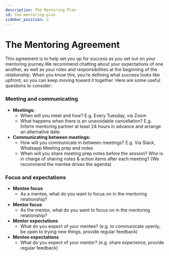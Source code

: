 ```yaml
---
description: The Mentoring Plan
id: the-mentoring-plan
sidebar_position: 2
---
```


# The Mentoring Agreement

This agreement is to help set you up for success as you set out on your mentoring journey.We recommend chatting about your expectations of one another, as well as your roles and responsibilities at the beginning of the relationship. When you know this, you’re defining what success looks like upfront, so you can keep moving toward it together. Here are some useful questions to consider:​

### Meeting and communicating <a href="#meeting-and-communicating" id="meeting-and-communicating"></a>

* **Meetings:**
  * When will you meet and how? E.g. Every Tuesday, via Zoom
  * What happens when there is an unavoidable cancellation? E.g. Inform mentoring partner at least 24 hours in advance and arrange an alternative date.
* **Communicating between meetings:**
  * How will you communicate in between meetings? E.g. Via Slack, Whatsapp Meeting prep and notes
  * When will you share meeting prep notes before the session? Who is in charge of sharing notes & action items after each meeting? (We recommend the mentee drives the agenda)

### Focus and expectations <a href="#undefined" id="undefined"></a>

* **Mentee focus**
  * As a mentee, what do you want to focus on in the mentoring relationship?
* **Mentor focus**
  * As the mentor, what do you want to focus on in the mentoring relationship?
* **Mentor expectations**
  * What do you expect of your mentee? (e.g. to communicate openly, be open to trying new things, provide regular feedback)
* **Mentee expectations**
  * What do you expect of your mentor? (e.g. share experience, provide regular feedback)

​
